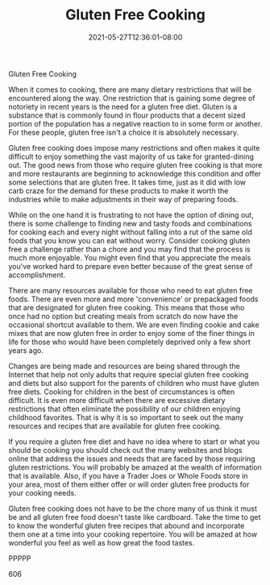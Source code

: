 ﻿---
title: "Gluten Free Cooking"
date: 2021-05-27T12:36:01-08:00
description: "TXT Tips for Web Success"
featured_image: "/images/TXT.jpg"
tags: ["TXT"]
---

Gluten Free Cooking

When it comes to cooking, there are many dietary restrictions that will be encountered along the way. One restriction that is gaining some degree of notoriety in recent years is the need for a gluten free diet. Gluten is a substance that is commonly found in flour products that a decent sized portion of the population has a negative reaction to in some form or another. For these people, gluten free isn't a choice it is absolutely necessary. 

Gluten free cooking does impose many restrictions and often makes it quite difficult to enjoy something the vast majority of us take for granted-dining out. The good news from those who require gluten free cooking is that more and more restaurants are beginning to acknowledge this condition and offer some selections that are gluten free. It takes time, just as it did with low carb craze for the demand for these products to make it worth the industries while to make adjustments in their way of preparing foods. 

While on the one hand it is frustrating to not have the option of dining out, there is some challenge to finding new and tasty foods and combinations for cooking each and every night without falling into a rut of the same old foods that you know you can eat without worry. Consider cooking gluten free a challenge rather than a chore and you may find that the process is much more enjoyable. You might even find that you appreciate the meals you've worked hard to prepare even better because of the great sense of accomplishment.

There are many resources available for those who need to eat gluten free foods. There are even more and more 'convenience' or prepackaged foods that are designated for gluten free cooking. This means that those who once had no option but creating meals from scratch do now have the occasional shortcut available to them. We are even finding cookie and cake mixes that are now gluten free in order to enjoy some of the finer things in life for those who would have been completely deprived only a few short years ago. 

Changes are being made and resources are being shared through the Internet that help not only adults that require special gluten free cooking and diets but also support for the parents of children who must have gluten free diets. Cooking for children in the best of circumstances is often difficult. It is even more difficult when there are excessive dietary restrictions that often eliminate the possibility of our children enjoying childhood favorites. That is why it is so important to seek out the many resources and recipes that are available for gluten free cooking. 

If you require a gluten free diet and have no idea where to start or what you should be cooking you should check out the many websites and blogs online that address the issues and needs that are faced by those requiring gluten restrictions. You will probably be amazed at the wealth of information that is available. Also, if you have a Trader Joes or Whole Foods store in your area, most of them either offer or will order gluten free products for your cooking needs.

Gluten free cooking does not have to be the chore many of us think it must be and all gluten free food doesn't taste like cardboard. Take the time to get to know the wonderful gluten free recipes that abound and incorporate them one at a time into your cooking repertoire. You will be amazed at how wonderful you feel as well as how great the food tastes. 

PPPPP

606


